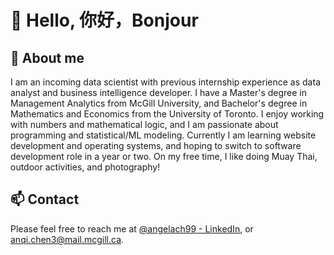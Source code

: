 # 👋 Hello, 你好，Bonjour

## 🌱 About me 
I am an incoming data scientist with previous internship experience as data analyst and business intelligence developer. 
I have a Master's degree in Management Analytics from McGill University, and Bachelor's degree in Mathematics and Economics from the University of Toronto. 
I enjoy working with numbers and mathematical logic, and I am passionate about programming and statistical/ML modeling.
Currently I am learning website development and operating systems, and hoping to switch to software development role in a year or two. 
On my free time, I like doing Muay Thai, outdoor activities, and photography!

## 📫 Contact 
Please feel free to reach me at [@angelach99 - LinkedIn](https://www.linkedin.com/in/angelach99/), or anqi.chen3@mail.mcgill.ca.


<!---
angelach99/angelach99 is a ✨ special ✨ repository because its `README.md` (this file) appears on your GitHub profile.
You can click the Preview link to take a look at your changes.
- 👀 I’m interested in ...
- 🌱 I’m currently learning ...
- 💞️ I’m looking to collaborate on ...
- 📫 How to reach me ...
--->
